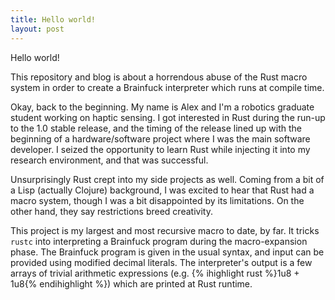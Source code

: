 ```yaml
---
title: Hello world!
layout: post
---
```


Hello world!

This repository and blog is about a horrendous abuse of the Rust macro system in order to create a Brainfuck interpreter which runs at compile time.

Okay, back to the beginning. My name is Alex and I'm a robotics graduate student working on haptic sensing. I got interested in Rust during the run-up to the 1.0 stable release, and the timing of the release lined up with the beginning of a hardware/software project where I was the main software developer. I seized the opportunity to learn Rust while injecting it into my research environment, and that was successful.

Unsurprisingly Rust crept into my side projects as well. Coming from a bit of a Lisp (actually Clojure) background, I was excited to hear that Rust had a macro system, though I was a bit disappointed by its limitations. On the other hand, they say restrictions breed creativity.

This project is my largest and most recursive macro to date, by far. It tricks `rustc` into interpreting a Brainfuck program during the macro-expansion phase. The Brainfuck program is given in the usual syntax, and input can be provided using modified decimal literals. The interpreter's output is a few arrays of trivial arithmetic expressions (e.g. {% ihighlight rust %}1u8 + 1u8{% endihighlight %}) which are printed at Rust runtime.

